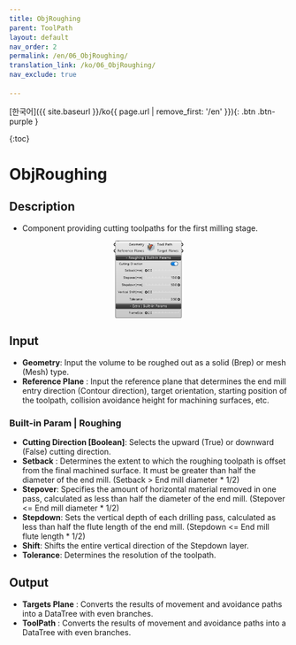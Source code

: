 ```yaml
---
title: ObjRoughing
parent: ToolPath
layout: default
nav_order: 2
permalink: /en/06_ObjRoughing/
translation_link: /ko/06_ObjRoughing/
nav_exclude: true

---
```


<!-- [English]({{ site.baseurl }}/en{{ page.url | remove_first: '/ko' }}){: .btn .btn-purple } -->
[한국어]({{ site.baseurl }}/ko{{ page.url | remove_first: '/en' }}){: .btn .btn-purple }

{:toc}
# ObjRoughing

## Description

* Component providing cutting toolpaths for the first milling stage.

<p align="center">  <img src="/assets/images/ObjRoughing.png" align="center" width="25%"></p>

## Input

* **Geometry**: Input the volume to be roughed out as a solid (Brep) or mesh (Mesh) type.
* **Reference Plane** : Input the reference plane that determines the end mill entry direction (Contour direction), target orientation, starting position of the toolpath, collision avoidance height for machining surfaces, etc.

### Built-in Param | Roughing

* **Cutting Direction [Boolean]**: Selects the upward (True) or downward (False) cutting direction.
* **Setback** : Determines the extent to which the roughing toolpath is offset from the final machined surface. It must be greater than half the diameter of the end mill. (Setback > End mill diameter * 1/2)
* **Stepover**: Specifies the amount of horizontal material removed in one pass, calculated as less than half the diameter of the end mill. (Stepover <= End mill diameter * 1/2)
* **Stepdown**: Sets the vertical depth of each drilling pass, calculated as less than half the flute length of the end mill. (Stepdown <= End mill flute length * 1/2)
* **Shift**: Shifts the entire vertical direction of the Stepdown layer.
* **Tolerance**: Determines the resolution of the toolpath.

## Output

* **Targets Plane** : Converts the results of movement and avoidance paths into a DataTree with even branches.
* **ToolPath** : Converts the results of movement and avoidance paths into a DataTree with even branches.